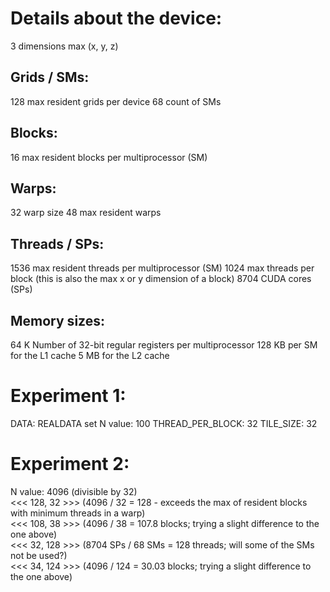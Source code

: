 # Details about the device:
3 dimensions max (x, y, z)

## Grids / SMs:
128 max resident grids per device
68 count of SMs

## Blocks:
16 max resident blocks per multiprocessor (SM)

## Warps:
32 warp size
48 max resident warps

## Threads / SPs:
1536 max resident threads per multiprocessor (SM)
1024 max threads per block (this is also the max x or y dimension of a block)
8704 CUDA cores (SPs)

## Memory sizes:
64 K Number of 32-bit regular registers per multiprocessor
128 KB per SM for the L1 cache
5 MB for the L2 cache


# Experiment 1:

DATA: REALDATA set
N value: 100
THREAD_PER_BLOCK: 32
TILE_SIZE: 32


# Experiment 2:

N value: 4096 (divisible by 32) <br>
<<< 128, 32 >>> (4096 / 32 = 128 - exceeds the max of resident blocks with minimum threads in a warp) <br>
<<< 108, 38 >>> (4096 / 38 = 107.8 blocks; trying a slight difference to the one above) <br>
<<< 32, 128 >>> (8704 SPs / 68 SMs = 128 threads; will some of the SMs not be used?) <br>
<<< 34, 124 >>> (4096 / 124 = 30.03 blocks; trying a slight difference to the one above) <br>

